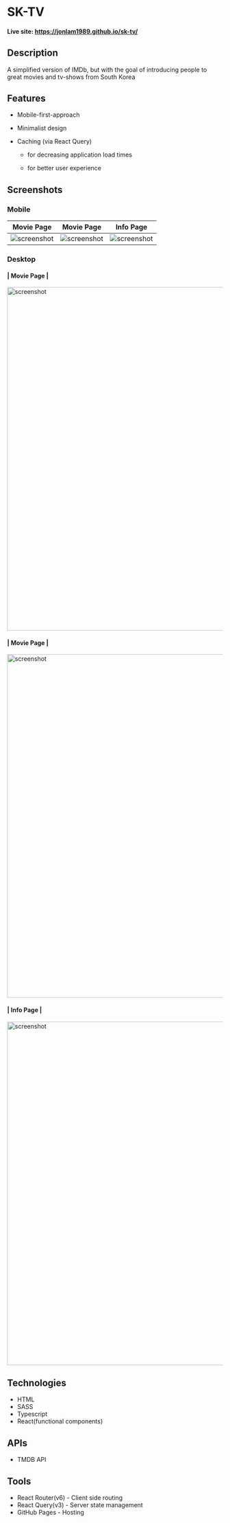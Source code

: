 # SK-TV

#### Live site: https://jonlam1989.github.io/sk-tv/

## Description

A simplified version of IMDb, but with the goal of introducing people to great movies and tv-shows from South Korea

## Features

- Mobile-first-approach

- Minimalist design

- Caching (via React Query)
    - for decreasing application load times
    
    - for better user experience    

## Screenshots

### Mobile

| Movie Page | Movie Page | Info Page |
|------------|------------|-----------|
|<img src='https://user-images.githubusercontent.com/88560266/167148368-47b5dc93-0786-46e4-b155-1e5519345337.png' alt='screenshot' />|<img src='https://user-images.githubusercontent.com/88560266/167150219-d864dfc8-476c-4076-91ba-51ae20e65c0b.png' alt='screenshot' />|<img src='https://user-images.githubusercontent.com/88560266/167150231-336217eb-1de9-4bb8-a738-5e5c2094bd7b.png' alt='screenshot' />|

### Desktop

#### | Movie Page |
<img src='https://user-images.githubusercontent.com/88560266/167151393-3a51013a-617f-4b77-8b93-c75de9aee19e.png' alt='screenshot' width='800px' />

#### | Movie Page |
<img src='https://user-images.githubusercontent.com/88560266/167151397-5573bc7a-df8a-4166-8e5a-75e7574e2934.png' alt='screenshot' width='800px' />

#### | Info Page |
<img src='https://user-images.githubusercontent.com/88560266/167151400-cbe28fec-93a9-492e-8bbd-6b60e0d11742.png' alt='screenshot' width='800px' />

## Technologies

- HTML
- SASS
- Typescript
- React(functional components)

## APIs

- TMDB API

## Tools

- React Router(v6) - Client side routing
- React Query(v3) - Server state management
- GitHub Pages - Hosting
